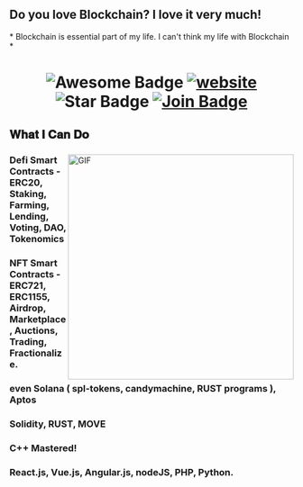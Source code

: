 <h2 font-weight="bold">Do you love Blockchain? I love it very much!</h2>
<p>* Blockchain is essential part of my life. I can't think my life with Blockchain *</p>

<h1 align="center">
  <img src="https://cdn.rawgit.com/sindresorhus/awesome/d7305f38d29fed78fa85652e3a63e154dd8e8829/media/badge.svg" alt="Awesome Badge"/>
  <a href="/"><img src="https://img.shields.io/static/v1?label=&labelColor=505050&message=findwork&color=%230076D6&style=flat&logo=google-chrome&logoColor=%230076D6" alt="website"/></a>
  <img src="https://img.shields.io/static/v1?label=%F0%9F%8C%9F&message=If%20Useful&style=style=flat&color=BC4E99" alt="Star Badge"/>
  <a href="https://join.skype.com/invite/yIEeTOr6CPJ2"><img src="https://img.shields.io/discord/733027681184251937.svg?style=flat&label=Join&color=7289DA" alt="Join Badge"/></a>
</h1>

## 𝐖𝐡𝐚𝐭 𝐈 𝐂𝐚𝐧 𝐃𝐨

<div>
<img align="right" alt="GIF" src="https://github.com/abhisheknaiidu/abhisheknaiidu/blob/master/code.gif?raw=true" width="400" />
 
### Defi Smart Contracts - ERC20, Staking, Farming, Lending, Voting, DAO, Tokenomics
### NFT Smart Contracts - ERC721, ERC1155, Airdrop, Marketplace, Auctions, Trading, Fractionalize.
### even Solana ( spl-tokens, candymachine, RUST programs ), Aptos
### Solidity, RUST, MOVE
### C++ Mastered!
### React.js, Vue.js, Angular.js, nodeJS, PHP, Python.
<br />
</div>
